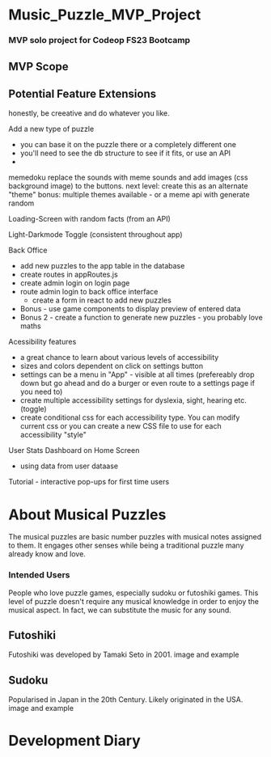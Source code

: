 # Music_Puzzle_MVP_Project
 ### MVP solo project for Codeop FS23 Bootcamp

## MVP Scope




## Potential Feature Extensions

honestly, be creeative and do whatever you like.

Add a new type of puzzle 
- you can base it on the puzzle there or a completely different one
- you'll need to see the db structure to see if it fits, or use an API
- 

 memedoku 
 replace the sounds with meme sounds and add images (css background image) to the buttons.
 next level: create this as an alternate "theme"
 bonus: multiple themes available - or a meme api with generate random

 Loading-Screen with random facts (from an API)

 Light-Darkmode Toggle (consistent throughout app)

 Back Office
 - add new puzzles to the app table in the database
 - create routes in appRoutes.js
 - create admin login on login page
 - route admin login to back office interface
    - create a form in react to add new puzzles
- Bonus - use game components to display preview of entered data
- Bonus 2 - create a function to generate new puzzles - you probably love maths 

Acessibility features 
- a great chance to learn about various levels of accessibility
- sizes and colors dependent on click on settings button
- settings can be a menu in "App" - visible at all times (prefereably drop down but go ahead and do a burger or even route to a settings page if you need to)
- create multiple accessibility settings for dyslexia, sight, hearing etc. (toggle)
- create conditional css for each accessibility type. You can modify current css or you can create a new CSS file to use for each accessibility "style"

 User Stats Dashboard on Home Screen 
 - using data from user dataase

 Tutorial - interactive pop-ups for first time users

# About Musical Puzzles

The musical puzzles are basic number puzzles with musical notes assigned to them. It engages other senses while being a traditional puzzle many already know and love.



### Intended Users
People who love puzzle games, especially sudoku or futoshiki games. This level of puzzle doesn't require any musical knowledge in order to enjoy the musical aspect. In fact, we can substitute the music for any sound.


## Futoshiki
Futoshiki was developed by Tamaki Seto in 2001. image and example



## Sudoku
Popularised in Japan in the 20th Century. Likely originated in the USA. 
image and example

# Development Diary
